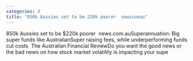 ```yaml
---
categories: d
title: "850k Aussies set to be 220k poorer  newscomau"
---
```

850k Aussies set to be $220k poorer&nbsp;&nbsp;news.com.auSuperannuation: Big super funds like AustralianSuper raising fees, while underperforming funds cut costs&nbsp;&nbsp;The Australian Financial ReviewDo you want the good news or the bad news on how stock market volatility is impacting your supe